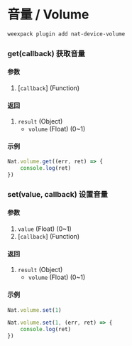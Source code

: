 # 音量 / Volume

```bash
weexpack plugin add nat-device-volume
```

### get(callback) <span class="sub">获取音量</span>

#### 参数
1. [`callback`] (Function)

#### 返回
1. `result` (Object)
    - `volume` (Float) (0~1)

#### 示例
```js
Nat.volume.get((err, ret) => {
    console.log(ret)
})
```

### set(value, callback) <span class="sub">设置音量</span>

#### 参数
1. `value` (Float) (0~1)
2. [`callback`] (Function)

#### 返回
1. `result` (Object)
    - `volume` (Float) (0~1)

#### 示例
```js
Nat.volume.set(1)
```

```js
Nat.volume.set(1, (err, ret) => {
    console.log(ret)
})
```

